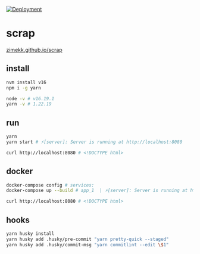 [![Deployment](https://github.com/zimekk/scrap/actions/workflows/deploy.yml/badge.svg)](https://github.com/zimekk/scrap/actions/workflows/deploy.yml)

# scrap

[zimekk.github.io/scrap](https://zimekk.github.io/scrap)

## install

```sh
nvm install v16
npm i -g yarn
```

```sh
node -v # v16.19.1
yarn -v # 1.22.19
```

## run

```sh
yarn
yarn start # ⚡️[server]: Server is running at http://localhost:8080
```

```sh
curl http://localhost:8080 # <!DOCTYPE html>
```

## docker

```sh
docker-compose config # services:
docker-compose up --build # app_1  | ⚡️[server]: Server is running at http://localhost:8080
```

```sh
curl http://localhost:8080 # <!DOCTYPE html>
```

## hooks

```sh
yarn husky install
yarn husky add .husky/pre-commit "yarn pretty-quick --staged"
yarn husky add .husky/commit-msg "yarn commitlint --edit \$1"
```
